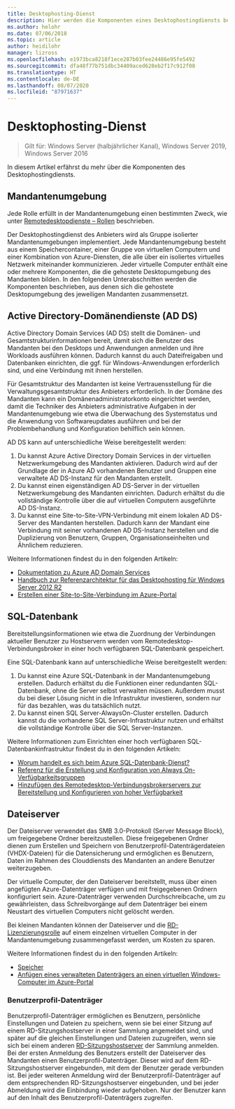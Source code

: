 ```yaml
---
title: Desktophosting-Dienst
description: Hier werden die Komponenten eines Desktophostingdiensts beschrieben.
ms.author: helohr
ms.date: 07/06/2018
ms.topic: article
author: heidilohr
manager: lizross
ms.openlocfilehash: e1973bca8218f1ece287b03fee24486e95fe5492
ms.sourcegitcommit: dfa48f77b751dbc34409aced628eb2f17c912f08
ms.translationtype: HT
ms.contentlocale: de-DE
ms.lasthandoff: 08/07/2020
ms.locfileid: "87971637"
---
```

# <a name="desktop-hosting-service"></a>Desktophosting-Dienst

>Gilt für: Windows Server (halbjährlicher Kanal), Windows Server 2019, Windows Server 2016

In diesem Artikel erfährst du mehr über die Komponenten des Desktophostingdiensts.

## <a name="tenant-environment"></a>Mandantenumgebung

Jede Rolle erfüllt in der Mandantenumgebung einen bestimmten Zweck, wie unter [Remotedesktopdienste – Rollen](rds-roles.md) beschrieben.

Der Desktophostingdienst des Anbieters wird als Gruppe isolierter Mandantenumgebungen implementiert. Jede Mandantenumgebung besteht aus einem Speichercontainer, einer Gruppe von virtuellen Computern und einer Kombination von Azure-Diensten, die alle über ein isoliertes virtuelles Netzwerk miteinander kommunizieren. Jeder virtuelle Computer enthält eine oder mehrere Komponenten, die die gehostete Desktopumgebung des Mandanten bilden. In den folgenden Unterabschnitten werden die Komponenten beschrieben, aus denen sich die gehostete Desktopumgebung des jeweiligen Mandanten zusammensetzt.

## <a name="active-directory-domain-services"></a>Active Directory-Domänendienste (AD DS)

Active Directory Domain Services (AD DS) stellt die Domänen- und Gesamtstrukturinformationen bereit, damit sich die Benutzer des Mandanten bei den Desktops und Anwendungen anmelden und ihre Workloads ausführen können. Dadurch kannst du auch Dateifreigaben und Datenbanken einrichten, die ggf. für Windows-Anwendungen erforderlich sind, und eine Verbindung mit ihnen herstellen.

Für Gesamtstruktur des Mandanten ist keine Vertrauensstellung für die Verwaltungsgesamtstruktur des Anbieters erforderlich. In der Domäne des Mandanten kann ein Domänenadministratorkonto eingerichtet werden, damit die Techniker des Anbieters administrative Aufgaben in der Mandantenumgebung wie etwa die Überwachung des Systemstatus und die Anwendung von Softwareupdates ausführen und bei der Problembehandlung und Konfiguration behilflich sein können.

AD DS kann auf unterschiedliche Weise bereitgestellt werden:

1. Du kannst Azure Active Directory Domain Services in der virtuellen Netzwerkumgebung des Mandanten aktivieren. Dadurch wird auf der Grundlage der in Azure AD vorhandenen Benutzer und Gruppen eine verwaltete AD DS-Instanz für den Mandanten erstellt.
2. Du kannst einen eigenständigen AD DS-Server in der virtuellen Netzwerkumgebung des Mandanten einrichten. Dadurch erhältst du die vollständige Kontrolle über die auf virtuellen Computern ausgeführte AD DS-Instanz.
3. Du kannst eine Site-to-Site-VPN-Verbindung mit einem lokalen AD DS-Server des Mandanten herstellen. Dadurch kann der Mandant eine Verbindung mit seiner vorhandenen AD DS-Instanz herstellen und die Duplizierung von Benutzern, Gruppen, Organisationseinheiten und Ähnlichem reduzieren.

Weitere Informationen findest du in den folgenden Artikeln:

* [Dokumentation zu Azure AD Domain Services](/azure/active-directory-domain-services/)
* [Handbuch zur Referenzarchitektur für das Desktophosting für Windows Server 2012 R2](/azure/vpn-gateway/vpn-gateway-howto-site-to-site-resource-manager-portal)
* [Erstellen einer Site-to-Site-Verbindung im Azure-Portal](/azure/vpn-gateway/vpn-gateway-howto-site-to-site-resource-manager-portal)

## <a name="sql-database"></a>SQL-Datenbank

Bereitstellungsinformationen wie etwa die Zuordnung der Verbindungen aktueller Benutzer zu Hostservern werden vom Remotedesktop-Verbindungsbroker in einer hoch verfügbaren SQL-Datenbank gespeichert.

Eine SQL-Datenbank kann auf unterschiedliche Weise bereitgestellt werden:

1. Du kannst eine Azure SQL-Datenbank in der Mandantenumgebung erstellen. Dadurch erhältst du die Funktionen einer redundanten SQL-Datenbank, ohne die Server selbst verwalten müssen. Außerdem musst du bei dieser Lösung nicht in die Infrastruktur investieren, sondern nur für das bezahlen, was du tatsächlich nutzt.
2. Du kannst einen SQL Server-AlwaysOn-Cluster erstellen. Dadurch kannst du die vorhandene SQL Server-Infrastruktur nutzen und erhältst die vollständige Kontrolle über die SQL Server-Instanzen.

Weitere Informationen zum Einrichten einer hoch verfügbaren SQL-Datenbankinfrastruktur findest du in den folgenden Artikeln:

* [Worum handelt es sich beim Azure SQL-Datenbank-Dienst?](/azure/sql-database/sql-database-technical-overview)
* [Referenz für die Erstellung und Konfiguration von Always On-Verfügbarkeitsgruppen](/sql/database-engine/availability-groups/windows/creation-and-configuration-of-availability-groups-sql-server?view=sql-server-2017)
* [Hinzufügen des Remotedesktop-Verbindungsbrokerservers zur Bereitstellung und Konfigurieren von hoher Verfügbarkeit](rds-connection-broker-cluster.md)

## <a name="file-server"></a>Dateiserver

Der Dateiserver verwendet das SMB 3.0-Protokoll (Server Message Block), um freigegebene Ordner bereitzustellen. Diese freigegebenen Ordner dienen zum Erstellen und Speichern von Benutzerprofil-Datenträgerdateien (VHDX-Dateien) für die Datensicherung und ermöglichen es Benutzern, Daten im Rahmen des Clouddiensts des Mandanten an andere Benutzer weiterzugeben.

Der virtuelle Computer, der den Dateiserver bereitstellt, muss über einen angefügten Azure-Datenträger verfügen und mit freigegebenen Ordnern konfiguriert sein. Azure-Datenträger verwenden Durchschreibcache, um zu gewährleisten, dass Schreibvorgänge auf dem Datenträger bei einem Neustart des virtuellen Computers nicht gelöscht werden.

Bei kleinen Mandanten können der Dateiserver und die [RD-Lizenzierungsrolle](rds-roles.md#remote-desktop-licensing) auf einem einzelnen virtuellen Computer in der Mandantenumgebung zusammengefasst werden, um Kosten zu sparen.

Weitere Informationen findest du in den folgenden Artikeln:

* [Speicher](../../storage/storage.yml)
* [Anfügen eines verwalteten Datenträgers an einen virtuellen Windows-Computer im Azure-Portal](/azure/virtual-machines/windows/attach-managed-disk-portal?toc=/azure/virtual-machines/windows/classic/toc.json)

### <a name="user-profile-disks"></a>Benutzerprofil-Datenträger

Benutzerprofil-Datenträger ermöglichen es Benutzern, persönliche Einstellungen und Dateien zu speichern, wenn sie bei einer Sitzung auf einem RD-Sitzungshostserver in einer Sammlung angemeldet sind, und später auf die gleichen Einstellungen und Dateien zuzugreifen, wenn sie sich bei einem anderen [RD-Sitzungshostserver](rds-roles.md#remote-desktop-session-host) der Sammlung anmelden. Bei der ersten Anmeldung des Benutzers erstellt der Dateiserver des Mandanten einen Benutzerprofil-Datenträger. Dieser wird auf dem RD-Sitzungshostserver eingebunden, mit dem der Benutzer gerade verbunden ist. Bei jeder weiteren Anmeldung wird der Benutzerprofil-Datenträger auf dem entsprechenden RD-Sitzungshostserver eingebunden, und bei jeder Abmeldung wird die Einbindung wieder aufgehoben. Nur der Benutzer kann auf den Inhalt des Benutzerprofil-Datenträgers zugreifen.
